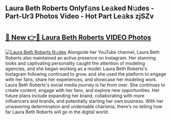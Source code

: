 ## Laura Beth Roberts Onlyf𝚊ns Le𝚊ked N𝚞des - Part-Ur3 Photos Video - Hot Part Le𝚊ks zjSZv

# <h2><a href="http://ac10044.deff.icu/?id=Laura+Beth+Roberts">🔗 New 👉🔴 Laura Beth Roberts VIDEO Photos</a></h2>

[![Laura Beth Roberts N𝚞des](https://i.imgur.com/rIISA9y.gif)](http://ac10044.deff.icu/?id=Laura+Beth+Roberts)
Alongside her YouTube channel, Laura Beth Roberts also maintained an active presence on Instagram. Her stunning looks and captivating personality caught the attention of modeling agencies, and she began working as a model. Laura Beth Roberts's Instagram following continued to grow, and she used the platform to engage with her fans, share her experiences, and showcase her modeling work. Laura Beth Roberts's social media journey is far from over. She continues to create content, engage with her fans, and explore new opportunities. Her future plans include expanding her brand, collaborating with more influencers and brands, and potentially starting her own business. With her unwavering determination and undeniable charisma, there's no telling how far Laura Beth Roberts will go in the digital world.
